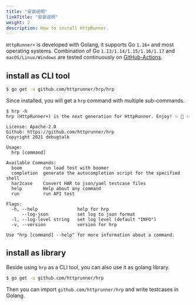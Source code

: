 ```yaml
---
title: "安装说明"
linkTitle: "安装说明"
weight: 2
description: How to install HttpRunner.
---
```


`HttpRunner+` is developed with Golang, it supports Go `1.16+` and most operating systems. Combination of Go `1.13/1.14/1.15/1.16/1.17` and `macOS/Linux/Windows` are tested continuously on [GitHub-Actions][github-actions].

## install as CLI tool

```bash
$ go get -u github.com/httprunner/hrp/hrp
```

Since installed, you will get a `hrp` command with multiple sub-commands.

```text
$ hrp -h
hrp (HttpRunner+) is the next generation for HttpRunner. Enjoy! ✨ 🚀 ✨

License: Apache-2.0
Github: https://github.com/httprunner/hrp
Copyright 2021 debugtalk

Usage:
  hrp [command]

Available Commands:
  boom        run load test with boomer
  completion  generate the autocompletion script for the specified shell
  har2case    Convert HAR to json/yaml testcase files
  help        Help about any command
  run         run API test

Flags:
  -h, --help               help for hrp
      --log-json           set log to json format
  -l, --log-level string   set log level (default "INFO")
  -v, --version            version for hrp

Use "hrp [command] --help" for more information about a command.
```

## install as library

Beside using `hrp` as a CLI tool, you can also use it as golang library.

```bash
$ go get -u github.com/httprunner/hrp
```

Then you can import `github.com/httprunner/hrp` and write testcases in Golang.

[github-actions]: https://github.com/httprunner/hrp/actions

